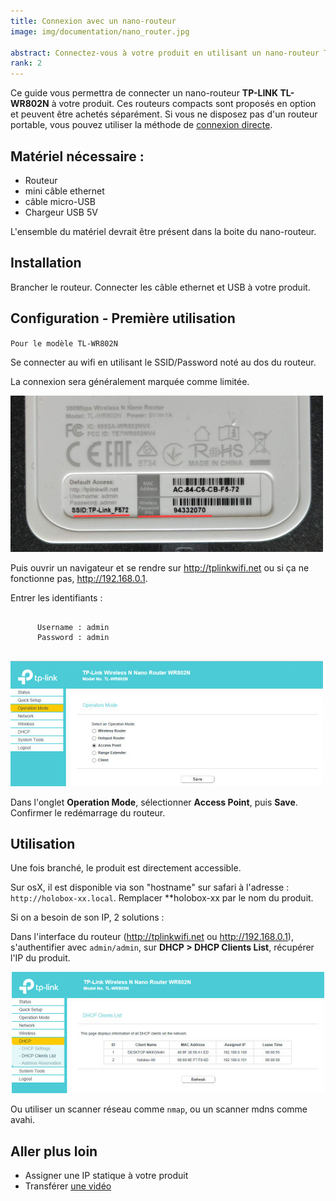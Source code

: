 ```yaml
---
title: Connexion avec un nano-routeur
image: img/documentation/nano_router.jpg

abstract: Connectez-vous à votre produit en utilisant un nano-routeur TP Link
rank: 2
---
```



Ce guide vous permettra de connecter un nano-routeur **TP-LINK TL-WR802N** à votre produit. Ces routeurs compacts sont proposés en option et peuvent être achetés séparément. Si vous ne disposez pas d'un routeur portable, vous pouvez utiliser la méthode de [connexion directe](connect-direct-windows).

## Matériel nécessaire :

- Routeur
- mini câble ethernet
- câble micro-USB
- Chargeur USB 5V

L'ensemble du matériel devrait être présent dans la boite du nano-routeur.

## Installation

Brancher le routeur. Connecter les câble ethernet et USB à votre produit.

## Configuration - Première utilisation

<div class="row">
  <div class="col-12 col-md-6">
    <code>Pour le modèle TL-WR802N</code>
    <p>Se connecter au wifi en utilisant le SSID/Password noté au dos du routeur.</p>
    <p>La connexion sera généralement marquée comme limitée.</p>
  </div>
  <div class="col-12 col-md-6">
    <img class="img-fluid" src="/static/img/documentation/how-to/router_back.jpg" alt="dos d'un routeur TP-Link">
  </div>
</div>

<div class="row">
  <div class="col-12 col-md-6">
    <p>Puis ouvrir un navigateur et se rendre sur <a href="http://tplinkwifi.net">http://tplinkwifi.net</a> ou si ça ne fonctionne pas, <a href="http://192.168.0.1">http://192.168.0.1</a>.</p>
    <p>
      Entrer les identifiants : 
      <pre><code>
      Username : admin
      Password : admin
      </code></pre>
    </p>
  </div>
  <div class="col-12 col-md-6">
    <img class="img-fluid" src="/static/img/documentation/how-to/tp-link_1.jpg" alt="intereface d'administration du routeur">
  </div>
</div>

Dans l'onglet **Operation Mode**, sélectionner **Access Point**, puis **Save**. Confirmer le redémarrage du routeur.


## Utilisation

Une fois branché, le produit est directement accessible.

Sur osX, il est disponible via son "hostname" sur safari à l'adresse : `http://holobox-xx.local`. Remplacer **holobox-xx par le nom du produit.

Si on a besoin de son IP, 2 solutions :

Dans l'interface du routeur (http://tplinkwifi.net ou http://192.168.0.1), s'authentifier avec `admin/admin`, sur **DHCP > DHCP Clients List**, récupérer l'IP du produit.

<center>
    <img class="img-fluid" src="/static/img/documentation/how-to/tp-link_2.jpg" alt="intereface d'administration du routeur"/>
</center>

Ou utiliser un scanner réseau comme `nmap`, ou un scanner mdns comme avahi.


## Aller plus loin

- Assigner une IP statique à votre produit
- Transférer [une vidéo](/dev/fr/tutorials/media-transfer)
